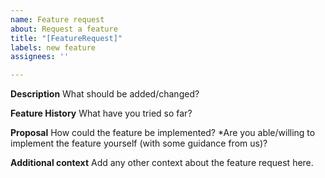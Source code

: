 ```yaml
---
name: Feature request
about: Request a feature
title: "[FeatureRequest]"
labels: new feature
assignees: ''

---
```


**Description**
What should be added/changed?

**Feature History**
What have you tried so far?

**Proposal**
How could the feature be implemented? 
*Are you able/willing to implement the feature yourself (with some guidance from us)?

**Additional context**
Add any other context about the feature request here.
